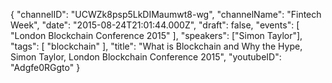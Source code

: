 {
    "channelID": "UCWZk8psp5LkDIMaumwt8-wg",
    "channelName": "Fintech Week",
    "date": "2015-08-24T21:01:44.000Z",
    "draft": false,
    "events": [
        "London Blockchain Conference 2015"
    ],
    "speakers": ["Simon Taylor"],
    "tags": [
        "blockchain"
    ],
    "title": "What is Blockchain and Why the Hype, Simon Taylor, London Blockchain Conference 2015",
    "youtubeID": "Adgfe0RGgto"
}
